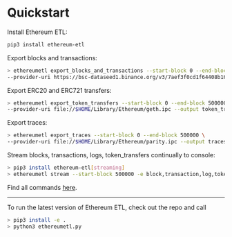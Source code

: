 # Quickstart

Install Ethereum ETL:

```bash
pip3 install ethereum-etl
```

Export blocks and transactions:

```bash
> ethereumetl export_blocks_and_transactions --start-block 0 --end-block 500000 \
--provider-uri https://bsc-dataseed1.binance.org/v3/7aef3f0cd1f64408b163814b22cc643c --blocks-output blocks.csv --transactions-output transactions.csv
```

Export ERC20 and ERC721 transfers:

```bash
> ethereumetl export_token_transfers --start-block 0 --end-block 500000 \
--provider-uri file://$HOME/Library/Ethereum/geth.ipc --output token_transfers.csv
```

Export traces:

```bash
> ethereumetl export_traces --start-block 0 --end-block 500000 \
--provider-uri file://$HOME/Library/Ethereum/parity.ipc --output traces.csv
```

Stream blocks, transactions, logs, token_transfers continually to console:

```bash
> pip3 install ethereum-etl[streaming]
> ethereumetl stream --start-block 500000 -e block,transaction,log,token_transfer --log-file log.txt
```

Find all commands [here](commands.md).

---

To run the latest version of Ethereum ETL, check out the repo and call 
```bash
> pip3 install -e . 
> python3 ethereumetl.py
```